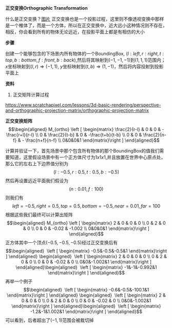 **正交变换Orthographic Transformation**

什么是正交变换？[图片](https://cdn.jsdelivr.net/gh/aaronmack/image-hosting@master/graphics/orthographic.24gyysktzse8.webp) 正交变换也是一个投影过程，这里则不像透视变换中那样是一个椎体了，而是一个方体，所以在正交变换中，近大远小这种情况则不存在，相反，你会看到所有的物体无论远近，在投影平面上都是有相仿的大小

**步骤**

创建一个能够包含的下场景内所有物体的一个BoundingBox, $(l:left, r:right, t:top, b:bottom, f:front, b:back)$,然后将其映射到$(-1,-1,-1)$到$(1,1,1)$范围内；$x$坐标映射到$(l, r) \Rightarrow (-1,1)$, $y$坐标映射到$(t,b) \Rightarrow (1,-1)$，然后将内容投射到投影平面上

**资料**

1. 正交矩阵计算过程

https://www.scratchapixel.com/lessons/3d-basic-rendering/perspective-and-orthographic-projection-matrix/orthographic-projection-matrix

**正交变换矩阵**$$\begin{aligned} M_{ortho} \left [ \begin{matrix} \frac{2}{r-l} & 0 & 0 & -\frac{r+l}{r-l} \\ 0 & \frac{2}{t-b} & 0 & -\frac{t+b}{t-b} \\ 0 & 0 & \frac{2}{n-f} & - \frac{n+f}{n-f} \\ 0&0&0&1 \end{matrix}\right ] \end{aligned}$$

计算并验证一下，首先场景中那个包含所有物体的那个BoundingBox的值我们需要知道，这里假设场景中有一个正方体尺寸为$1x1x1$,并且放置在世界中心原点处，那么它的左右上下边界值分别为$$(l:-0.5,　r:0.5,　t:0.5,　b:-0.5)$$然后再设置远近平面我们假设为$$(n:0.01,　f:100)$$则我们有$$left=-0.5,　right=0.5,　top=0.5,　bottom=-0.5,　near=0.01,　far=100$$根据这些我们最终可以计算出矩阵$$\begin{aligned} M_{ortho} \left [ \begin{matrix} 2 & 0 & 0 & 0 \\ 0 & 2 & 0 & 0 \\ 0 & 0 & -0.02 & -1.002 \\ 0&0&0&1 \end{matrix}\right ] \end{aligned}$$ 正方体其中一个顶点$(-0.5, -0.5, -0.5)$经过正交变换后有$$\begin{aligned}  \left [ \begin{matrix} -0.5&-0.5&-0.5&1 \end{matrix}\right ] \end{aligned} \begin{aligned}  \left [ \begin{matrix} 2 & 0 & 0 & 0 \\ 0 & 2 & 0 & 0 \\ 0 & 0 & -0.02 & 0 \\ 0&0&-1.002&1 \end{matrix}\right ] \end{aligned}\begin{aligned}  \left [ \begin{matrix} -1&-1&-0.992&1 \end{matrix}\right ] \end{aligned}$$ 再举一个例子$$\begin{aligned}  \left [ \begin{matrix} -0.6&-0.5&-100.1&1 \end{matrix}\right ] \end{aligned} \begin{aligned}  \left [ \begin{matrix} 2 & 0 & 0 & 0 \\ 0 & 2 & 0 & 0 \\ 0 & 0 & -0.02 & 0 \\ 0&0&-1.002&1 \end{matrix}\right ] \end{aligned}\begin{aligned}  \left [ \begin{matrix} -1.2&-1&1.002&1 \end{matrix}\right ] \end{aligned}$$可以看到，后者超出了$(-1,1)$范围会被裁切掉
